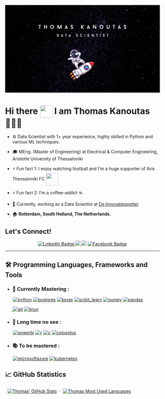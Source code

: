 <div id="header" align="center">
  <img src="https://github.com/tkanoutas/tkanoutas/blob/main/GitHubHeader.png"/>
</div>

<h1>
  Hi there <img align="center" src="https://c.tenor.com/nebZyl8oN7IAAAAi/wave-hello.gif" width="40" height="40"/>
  I am Thomas Kanoutas 👨🏻‍💻
</h1>

* ⚙️ Data Scientist with 1+ year experience, highly skilled in Python and various ML techniques.

* 🎓 MEng. (Master of Engineering) at Electrical & Computer Engineering, Aristotle University of Thessaloniki

* ⚡ Fun fact 1: I enjoy watching football and I'm a huge supporter of Aris Thessaloniki FC <img align="center" src="https://media.giphy.com/media/hpFCIrwAyOK7wkJDHN/giphy.gif" width="40" height="40"/>

* ⚡ Fun fact 2: I’m a coffee-addict ☕.

* 🏢 Currently, working as a Data Scientist at [De Innovatiespotter](https://www.innovatiespotter.nl).

* 🏠 **Rotterdam, South Holland, The Netherlands.**

##  Let's Connect!
<div id="badges" align="center">
  <a href="https://www.linkedin.com/in/thomaskanoutas/">
    <img src="https://img.shields.io/badge/LinkedIn-blue?style=for-the-badge&logo=linkedin&logoColor=white" alt="LinkedIn Badge"/>
  </a>
    <a href="https://github.com/tkanoutas" target="blank"><img src="https://img.shields.io/badge/github-%23121011.svg?style=for-the-badge&logo=github&logoColor=white"/>
  </a>
  <a href="mailto:kanoutas.tom@gmail.com" target="blank"><img src="https://img.shields.io/badge/Gmail-D14836?style=for-the-badge&logo=gmail&logoColor=white"/></a>
  <a href="https://www.facebook.com/ThomasKanoutas">
    <img src="https://img.shields.io/badge/Facebook-1877F2?style=for-the-badge&logo=facebook&logoColor=white" alt="Facebook Badge"/>
  </a>
</div>

---
## 🛠️ Programming Languages, Frameworks and Tools
* ### 🚀 Currently Mastering :
&ensp;&ensp;&ensp; <a href="https://www.python.org" target="_blank"> <img src="https://img.shields.io/badge/Python-FFD43B?style=for-the-badge&logo=python&logoColor=blue" alt="python" width="" height=""/></a>
<a href="https://www.postgresql.org" target="_blank"> <img src="https://img.shields.io/badge/PostgreSQL-316192?style=for-the-badge&logo=postgresql&logoColor=white" alt="postgres" width="" height=""/></a>
<a href="https://keras.io" target="_blank"> <img src="https://img.shields.io/badge/Keras-FF0000?style=for-the-badge&logo=keras&logoColor=whit" alt="keras" width="" height=""/></a>
<a href="https://scikit-learn.org/stable/tutorial/index.html" target="_blank"> <img src="https://img.shields.io/badge/scikit_learn-F7931E?style=for-the-badge&logo=scikit-learn&logoColor=white" alt="scikit_learn" width="" height=""/></a>
<a href="https://numpy.org" target="_blank"> <img src="https://img.shields.io/badge/Numpy-777BB4?style=for-the-badge&logo=numpy&logoColor=white" alt="numpy" width="" height=""/></a>
<a href="https://pandas.pydata.org/docs/" target="_blank"> <img src="https://img.shields.io/badge/Pandas-2C2D72?style=for-the-badge&logo=pandas&logoColor=white" alt="pandas" width="" height=""/></a>

&ensp;&ensp;&ensp;<a href="https://git-scm.com/" target="_blank"> <img src="https://img.shields.io/badge/GIT-E44C30?style=for-the-badge&logo=git&logoColor=white" alt="git" width="" height=""/></a>
<a href="https://www.linux.org/" target="_blank"> <img src="https://img.shields.io/badge/Linux-FCC624?style=for-the-badge&logo=linux&logoColor=black" alt="linux" width="" height=""/></a>
* ### 🙈 Long time no see :
&ensp;&ensp;&ensp; <a href="https://powerbi.microsoft.com/en-us/" target="_blank"> <img src="https://img.shields.io/badge/PowerBI-F2C811?style=for-the-badge&logo=Power%20BI&logoColor=white" alt="powerbi" width="" height=""/></a>
<a href="https://www.r-project.org/" target="_blank"> <img src="https://img.shields.io/badge/R-276DC3?style=for-the-badge&logo=r&logoColor=white" alt="r" width="" height=""/></a>
<a href="https://www.cprogramming.com/" target="_blank"> <img src="https://img.shields.io/badge/C-00599C?style=for-the-badge&logo=c&logoColor=white" alt="c" width="" height=""/></a>
<a href="https://www.w3schools.com/cpp/" target="_blank"> <img src="https://img.shields.io/badge/C%2B%2B-00599C?style=for-the-badge&logo=c%2B%2B&logoColor=white" alt="cplusplus" width="" height=""/></a>
* ### 📚 To be mastered :
&ensp;&ensp;&ensp; <a href="https://azure.microsoft.com/en-us" target="_blank"> <img src="https://img.shields.io/badge/microsoft%20azure-0089D6?style=for-the-badge&logo=microsoft-azure&logoColor=white" alt="microsoftazure" width="" height=""/></a>
<a href="https://kubernetes.io/docs/tutorials/kubernetes-basics/" target="_blank"> <img src="https://img.shields.io/badge/kubernetes-326ce5.svg?&style=for-the-badge&logo=kubernetes&logoColor=white" alt="kubernetes" width="" height=""/></a>

## 📈 GitHub Statistics
<!-- GitHub Stats by github-readme-stats.vercel.app -->
<a href="https://github.com/tkanoutas">
  <img align="top" style="margin:0.5rem" src="https://github-readme-stats-pi-pearl.vercel.app/api?username=tkanoutas&show_icons=true&icon_color=d5d7de&theme=dark&bg_color=00000000&rank_icon=github&custom_title=Statistics" alt="Thomas' GitHub Stats" />
</a>
<a href="https://github.com/tkanoutas">
  <img align="top" style="margin:0.5rem" src="https://github-readme-stats-pi-pearl.vercel.app/api/top-langs/?username=tkanoutas&show_icons=true&icon_color=d5d7de&theme=dark&bg_color=00000000&exclude_repo=Covid19-Data-Analysis" alt="Thomas Most Used Languages" />
</a>